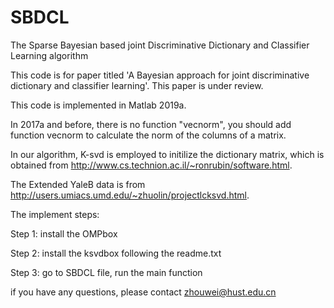 # SBDCL
The Sparse Bayesian based joint Discriminative Dictionary and Classifier Learning algorithm

This code is for paper titled 'A Bayesian approach for joint discriminative dictionary and classifier learning'. This paper is under review. 

This code is implemented in Matlab 2019a.

In 2017a and before, there is no function "vecnorm", you should add function vecnorm to calculate the norm of the columns of a matrix.

In our algorithm, K-svd is employed to initilize the dictionary matrix, which is obtained from http://www.cs.technion.ac.il/~ronrubin/software.html. 

The Extended YaleB data is from http://users.umiacs.umd.edu/~zhuolin/projectlcksvd.html. 

The implement steps: 

Step 1: install the OMPbox  

Step 2: install the ksvdbox following the readme.txt 

Step 3: go to SBDCL file, run the main function 

if you have any questions, please contact zhouwei@hust.edu.cn 

